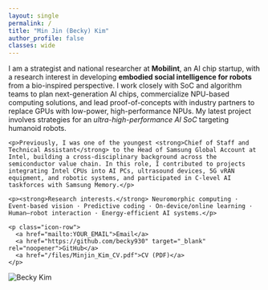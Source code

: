 ```yaml
---
layout: single
permalink: /
title: "Min Jin (Becky) Kim"
author_profile: false
classes: wide
---
```


<div class="hero">
  <div class="text">
    <p>I am a strategist and national researcher at <strong>Mobilint</strong>, an AI chip startup, with a research interest in developing <strong>embodied social intelligence for robots</strong> from a bio-inspired perspective. I work closely with SoC and algorithm teams to plan next-generation AI chips, commercialize NPU-based computing solutions, and lead proof-of-concepts with industry partners to replace GPUs with low-power, high-performance NPUs. My latest project involves strategies for an <em>ultra-high-performance AI SoC</em> targeting humanoid robots.</p>

    <p>Previously, I was one of the youngest <strong>Chief of Staff and Technical Assistant</strong> to the Head of Samsung Global Account at Intel, building a cross-disciplinary background across the semiconductor value chain. In this role, I contributed to projects integrating Intel CPUs into AI PCs, ultrasound devices, 5G vRAN equipment, and robotic systems, and participated in C-level AI taskforces with Samsung Memory.</p>

    <p><strong>Research interests.</strong> Neuromorphic computing · Event-based vision · Predictive coding · On-device/online learning · Human–robot interaction · Energy-efficient AI systems.</p>

    <p class="icon-row">
      <a href="mailto:YOUR_EMAIL">Email</a>
      <a href="https://github.com/becky930" target="_blank" rel="noopener">GitHub</a>
      <a href="/files/Minjin_Kim_CV.pdf">CV (PDF)</a>
    </p>
  </div>

  <div class="photo">
    <img src="/images/profile.jpg" alt="Becky Kim">
  </div>
</div>
